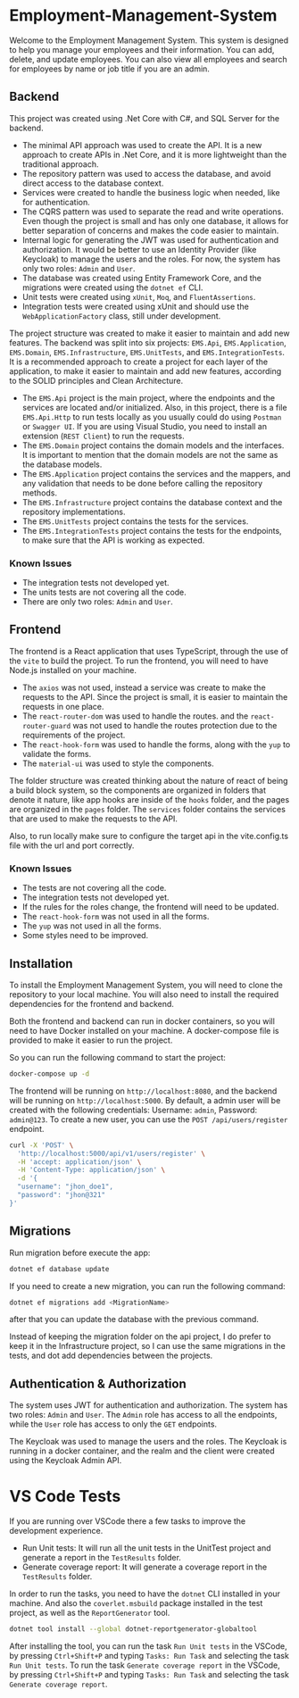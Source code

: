 # Employment-Management-System

Welcome to the Employment Management System. This system is designed to help you manage your employees and their information. You can add, delete, and update employees. You can also view all employees and search for employees by name or job title if you are an admin.

## Backend

This project was created using .Net Core with C#, and SQL Server for the backend. 
- The minimal API approach was used to create the API. It is a new approach to create APIs in .Net Core, and it is more lightweight than the traditional approach.
- The repository pattern was used to access the database, and avoid direct access to the database context.
- Services were created to handle the business logic when needed, like for authentication.
- The CQRS pattern was used to separate the read and write operations. Even though the project is small and has only one database, it allows for better separation of concerns and makes the code easier to maintain.
- Internal logic for generating the JWT was used for authentication and authorization. It would be better to use an Identity Provider (like Keycloak) to manage the users and the roles. For now, the system has only two roles: `Admin` and `User`.
- The database was created using Entity Framework Core, and the migrations were created using the `dotnet ef` CLI.
- Unit tests were created using `xUnit`, `Moq`, and `FluentAssertions`.
- Integration tests were created using xUnit and should use the `WebApplicationFactory` class, still under development.

The project structure was created to make it easier to maintain and add new features. 
The backend was split into six projects: `EMS.Api`, `EMS.Application`, `EMS.Domain`, `EMS.Infrastructure`, `EMS.UnitTests`, and `EMS.IntegrationTests`. It is a recommended approach to create a project for each layer of the application, to make it easier to maintain and add new features, according to the SOLID principles and Clean Architecture.

- The `EMS.Api` project is the main project, where the endpoints and the services are located and/or initialized. Also, in this project, there is a file `EMS.Api.Http` to run tests locally as you usually could do using `Postman` or `Swagger UI`. If you are using Visual Studio, you need to install an extension (`REST Client`) to run the requests.
- The `EMS.Domain` project contains the domain models and the interfaces. It is important to mention that the domain models are not the same as the database models. 
- The `EMS.Application` project contains the services and the mappers, and any validation that needs to be done before calling the repository methods. 
- The `EMS.Infrastructure` project contains the database context and the repository implementations. 
- The `EMS.UnitTests` project contains the tests for the services.
- The `EMS.IntegrationTests` project contains the tests for the endpoints, to make sure that the API is working as expected.

### Known Issues

  - The integration tests not developed yet.
  - The units tests are not covering all the code.
  - There are only two roles: `Admin` and `User`.

## Frontend

The frontend is a React application that uses TypeScript, through the use of the `vite` to build the project. To run the frontend, you will need to have Node.js installed on your machine.

- The `axios` was not used, instead a service was create to make the requests to the API. Since the project is small, it is easier to maintain the requests in one place.
- The `react-router-dom` was used to handle the routes. and the `react-router-guard` was not used to handle the routes protection due to the requirements of the project.
- The `react-hook-form` was used to handle the forms, along with the `yup` to validate the forms.
- The `material-ui` was used to style the components.

The folder structure was created thinking about the nature of react of being a build block system, so the components are organized in folders that denote it nature, like app hooks are inside of the `hooks` folder, and the pages are organized in the `pages` folder. The `services` folder contains the services that are used to make the requests to the API.

Also, to run locally make sure to configure the target api in the vite.config.ts file with the url and port correctly.

### Known Issues

  - The tests are not covering all the code.
  - The integration tests not developed yet.
  - If the rules for the roles change, the frontend will need to be updated.
  - The `react-hook-form` was not used in all the forms.
  - The `yup` was not used in all the forms.
  - Some styles need to be improved.

## Installation

To install the Employment Management System, you will need to clone the repository to your local machine. 
You will also need to install the required dependencies for the frontend and backend.

Both the frontend and backend can run in docker containers, so you will need to have Docker installed on your machine.
A docker-compose file is provided to make it easier to run the project.

So you can run the following command to start the project:

```bash
docker-compose up -d
```

The frontend will be running on `http://localhost:8080`, and the backend will be running on `http://localhost:5000`.
By default, a admin user will be created with the following credentials: Username: `admin`, Password: `admin@123`.
To create a new user, you can use the `POST /api/users/register` endpoint.

```bash
curl -X 'POST' \
  'http://localhost:5000/api/v1/users/register' \
  -H 'accept: application/json' \
  -H 'Content-Type: application/json' \
  -d '{
  "username": "jhon_doe1",
  "password": "jhon@321"
}'
```

## Migrations

Run migration before execute the app:

```bash
dotnet ef database update
```

If you need to create a new migration, you can run the following command:

```bash
dotnet ef migrations add <MigrationName>
```

after that you can update the database with the previous command.

Instead of keeping the migration folder on the api project, I do prefer to keep it in the Infrastructure project, so I can use the same migrations in the tests, and dot add dependencies between the projects.


## Authentication & Authorization

The system uses JWT for authentication and authorization. The system has two roles: `Admin` and `User`. The `Admin` role has access to all the endpoints, while the `User` role has access to only the `GET` endpoints.

The Keycloak was used to manage the users and the roles. The Keycloak is running in a docker container, and the realm and the client were created using the Keycloak Admin API.

# VS Code Tests

If you are running over VSCode there a few tasks to improve the development experience.
- Run Unit tests: It will run all the unit tests in the UnitTest project and generate a report in the `TestResults` folder.
- Generate coverage report: It will generate a coverage report in the `TestResults` folder.

In order to run the tasks, you need to have the `dotnet` CLI installed in your machine. And also the `coverlet.msbuild` package installed in the test project, as well as the `ReportGenerator` tool.

```bash
dotnet tool install --global dotnet-reportgenerator-globaltool
```

After installing the tool, you can run the task `Run Unit tests` in the VSCode, by pressing `Ctrl+Shift+P` and typing `Tasks: Run Task` and selecting the task `Run Unit tests`.
To run the task `Generate coverage report` in the VSCode, by pressing `Ctrl+Shift+P` and typing `Tasks: Run Task` and selecting the task `Generate coverage report`.